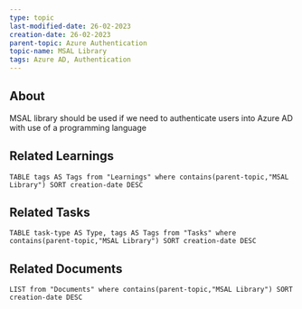 ```yaml
---
type: topic
last-modified-date: 26-02-2023
creation-date: 26-02-2023
parent-topic: Azure Authentication
topic-name: MSAL Library
tags: Azure AD, Authentication
---
```


## About
MSAL library should be used if we need to authenticate users into Azure AD with use of a programming language


## Related Learnings
```dataview
TABLE tags AS Tags from "Learnings" where contains(parent-topic,"MSAL Library") SORT creation-date DESC
```


## Related Tasks
```dataview
TABLE task-type AS Type, tags AS Tags from "Tasks" where contains(parent-topic,"MSAL Library") SORT creation-date DESC
```

## Related Documents
```dataview
LIST from "Documents" where contains(parent-topic,"MSAL Library") SORT creation-date DESC
```
